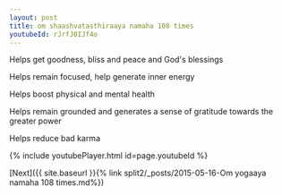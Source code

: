```yaml
---
layout: post
title: om shaashvatasthiraaya namaha 108 times
youtubeId: rJrfJ0IJf4o
---
```

 
 
Helps get goodness, bliss and peace and God's blessings
 
Helps remain focused, help generate inner energy 
 
Helps boost physical and mental health 
 
Helps remain grounded and generates a sense of gratitude towards the greater power 
 
Helps reduce bad karma
 
 
 
 


{% include youtubePlayer.html id=page.youtubeId %}
 
[Next]({{ site.baseurl }}{% link  split2/_posts/2015-05-16-Om yogaaya namaha 108 times.md%})
 
